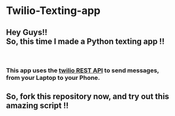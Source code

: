 # Twilio-Texting-app

## Hey Guys!!<br />So, this time I made a Python texting app !!

<br/>

### This app uses the [twilio REST API](https://www.twilio.com/) to send messages,<br/>from your **Laptop** to your **Phone**.

## So, fork this repository now, and try out this amazing script !!
